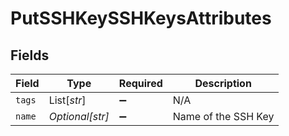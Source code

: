 # PutSSHKeySSHKeysAttributes


## Fields

| Field               | Type                | Required            | Description         |
| ------------------- | ------------------- | ------------------- | ------------------- |
| `tags`              | List[*str*]         | :heavy_minus_sign:  | N/A                 |
| `name`              | *Optional[str]*     | :heavy_minus_sign:  | Name of the SSH Key |